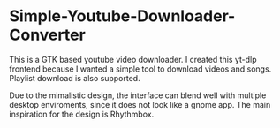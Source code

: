 # Simple-Youtube-Downloader-Converter


This is a GTK based youtube video downloader. I created this yt-dlp frontend because I wanted a simple tool to download videos and songs. Playlist download is also supported. 

Due to the mimalistic design, the interface can blend well with multiple desktop enviroments, since it does not look like a gnome app. The main inspiration for the design is Rhythmbox. 

